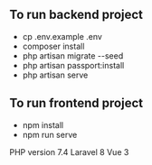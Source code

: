## To run backend project

- cp .env.example .env
- composer install
- php artisan migrate --seed
- php artisan passport:install
- php artisan serve

## To run frontend project

- npm install
- npm run serve


PHP version 7.4
Laravel 8
Vue 3
